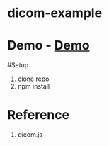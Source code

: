 # dicom-example
# Demo - <a href='https://demodicom.herokuapp.com/#/home'>Demo</a>
#Setup
  1. clone repo
  2. npm install
# Reference 
  1. dicom.js
